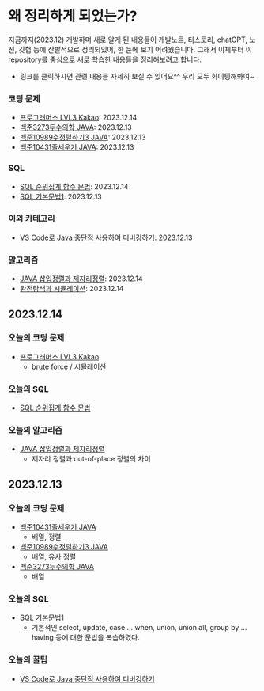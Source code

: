 # 왜 정리하게 되었는가?
지금까지(2023.12) 개발하며 새로 알게 된 내용들이 개발노트, 티스토리, chatGPT, 노션, 깃헙 등에 산발적으로 정리되있어, 한 눈에 보기 어려웠습니다. 그래서 이제부터 이 repository를 중심으로 새로 학습한 내용들을 정리해보려고 합니다.

* 링크를 클릭하시면 관련 내용을 자세히 보실 수 있어요^^ 우리 모두 화이팅해봐여~

### 코딩 문제
* [프로그래머스 LVL3 Kakao](Java/coding_test/programmers/표병합): 2023.12.14
* [백준3273두수의합 JAVA](Java/coding_test/fast_campus/java/01/CH03배열/백준3273두수의합): 2023.12.13
* [백준10989수정렬하기3 JAVA](Java/coding_test/fast_campus/java/01/CH03배열/백준10989수정렬하기3): 2023.12.13
* [백준10431줄세우기 JAVA](Java/coding_test/fast_campus/java/01/CH03배열/백준10431줄세우기): 2023.12.13

### SQL
* [SQL 순위집계 함수 문법](SQL/순위집계syntax.md): 2023.12.14
* [SQL 기본문법1](SQL/syntax1.md): 2023.12.13

### 이외 카테고리
* [VS Code로 Java 중단점 사용하여 디버깅하기](Other_Categories/VS_Code_중단점_JAVA.md): 2023.12.13

### 알고리즘
* [JAVA 삽입정렬과 제자리정렬](CodingTestConcepts/JAVA삽입정렬과제자리정렬.md): 2023.12.14
* [완전탐색과 시뮬레이션](Java/coding_test/fast_campus/java/01/CH04완전탐색_시뮬레이션): 2023.12.14

## 2023.12.14
### 오늘의 코딩 문제
* [프로그래머스 LVL3 Kakao](Java/coding_test/programmers/표병합)
   * brute force / 시뮬레이션
### 오늘의 SQL
* [SQL 순위집계 함수 문법](SQL/순위집계syntax.md)
### 오늘의 알고리즘
* [JAVA 삽입정렬과 제자리정렬](CodingTestConcepts/JAVA삽입정렬과제자리정렬.md)
   * 제자리 정렬과 out-of-place 정렬의 차이

## 2023.12.13
### 오늘의 코딩 문제
* [백준10431줄세우기 JAVA](Java/coding_test/fast_campus/java/01/CH03배열/백준10431줄세우기)
    * 배열, 정렬
* [백준10989수정렬하기3 JAVA](Java/coding_test/fast_campus/java/01/CH03배열/백준10989수정렬하기3)
    * 배열, 유사 정렬
* [백준3273두수의합 JAVA](Java/coding_test/fast_campus/java/01/CH03배열/백준3273두수의합)
    * 배열
### 오늘의 SQL
* [SQL 기본문법1](SQL/syntax1.md)
    * 기본적인 select, update, case ... when, union, union all, group by ... having 등에 대한 문법을 복습하였다.
### 오늘의 꿀팁
* [VS Code로 Java 중단점 사용하여 디버깅하기](Other_Categories/VS_Code_중단점_JAVA.md)

